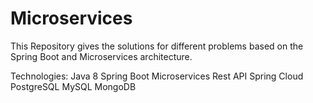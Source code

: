 # Microservices

This Repository gives the solutions for different problems based on the Spring Boot and Microservices architecture.

Technologies:
Java 8
Spring Boot
Microservices
Rest API
Spring Cloud
PostgreSQL
MySQL
MongoDB
